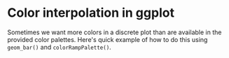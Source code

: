 # Color interpolation in ggplot

Sometimes we want more colors in a discrete plot than
are available in the provided color palettes. Here's
quick example of how to do this using `geom_bar()`
and `colorRampPalette()`.